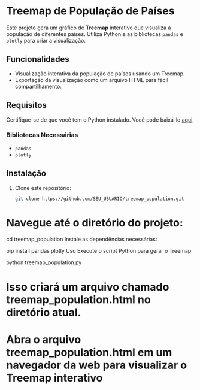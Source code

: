 # Treemap de População de Países

Este projeto gera um gráfico de **Treemap** interativo que visualiza a população de diferentes países. Utiliza Python e as bibliotecas `pandas` e `plotly` para criar a visualização.

## Funcionalidades

- Visualização interativa da população de países usando um Treemap.
- Exportação da visualização como um arquivo HTML para fácil compartilhamento.

## Requisitos

Certifique-se de que você tem o Python instalado. Você pode baixá-lo [aqui](https://www.python.org/downloads/).

### Bibliotecas Necessárias

- `pandas`
- `plotly`

## Instalação

1. Clone este repositório:

   ```bash
   git clone https://github.com/SEU_USUARIO/treemap_population.git
# Navegue até o diretório do projeto:


cd treemap_population
Instale as dependências necessárias:

pip install pandas plotly
Uso
Execute o script Python para gerar o Treemap:


python treemap_population.py
# Isso criará um arquivo chamado treemap_population.html no diretório atual.

# Abra o arquivo treemap_population.html em um navegador da web para visualizar o Treemap interativo
